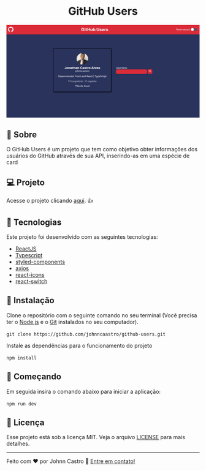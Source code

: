<h1 align="center">
  GitHub Users
</h1>

![dtmoney](https://github.com/johnncaastro/github-users/blob/main/.github/landing%20github-users.png)

## :page_with_curl: Sobre

O GitHub Users é um projeto que tem como objetivo obter informações dos usuários do GitHub através de sua API, inserindo-as em uma espécie de card

## :computer: Projeto

Acesse o projeto clicando [aqui](https://github-users-ashen.vercel.app/). :+1:

## 🚀 Tecnologias

Este projeto foi desenvolvido com as seguintes tecnologias:

- [ReactJS](https://reactjs.org/)
- [Typescript](https://www.typescriptlang.org/)
- [styled-components](https://www.styled-components.com/)
- [axios](https://axios-http.com/ptbr/)
- [react-icons](https://react-icons.github.io/react-icons)
- [react-switch](https://www.npmjs.com/package/react-switch)

## 👷 Instalação

Clone o repositório com o seguinte comando no seu terminal (Você precisa ter o [Node.js](https://nodejs.org/en/) e o [Git](https://git-scm.com/) instalados no seu computador).

```git clone https://github.com/johnncaastro/github-users.git```

Instale as dependências para o funcionamento do projeto

```npm install```

## 🏃 Começando

Em seguida insira o comando abaixo para iniciar a aplicação:

```npm run dev```

## :memo: Licença

Esse projeto está sob a licença MIT. Veja o arquivo [LICENSE](https://github.com/johnncaastro/github-users/blob/main/LICENSE) para mais detalhes.

---

Feito com ♥ por Johnn Castro :wave: [Entre em contato!](https://www.linkedin.com/in/jonathan-castro-alves/)
